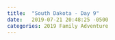 ```yaml
---
title:  "South Dakota - Day 9"
date:   2019-07-21 20:48:25 -0500
categories: 2019 Family Adventure
---
```

<p hidden>Feeding the cows and resting<p>